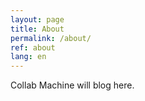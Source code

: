 ```yaml
---
layout: page
title: About
permalink: /about/
ref: about
lang: en
---
```


Collab Machine will blog here.